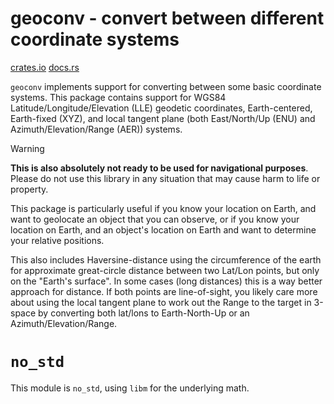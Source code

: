 # geoconv - convert between different coordinate systems

[crates.io](https://crates.io/crates/geoconv)
[docs.rs](https://docs.rs/geoconv/latest/geoconv/)

`geoconv` implements support for converting between some basic coordinate
systems. This package contains support for WGS84
Latitude/Longitude/Elevation (LLE) geodetic coordinates, Earth-centered,
Earth-fixed (XYZ), and local tangent plane (both East/North/Up (ENU)
and Azimuth/Elevation/Range (AER)) systems.

> [!WARNING]
> **This is also absolutely not ready to be used for navigational purposes**.
> Please do not use this library in any situation that may cause harm to life or property.

This package is particularly useful if you know your location on Earth,
and want to geolocate an object that you can observe, or if you know your
location on Earth, and an object's location on Earth and want to determine
your relative positions.

This also includes Haversine-distance using the circumference of the earth
for approximate great-circle distance between two Lat/Lon points, but only
on the "Earth's surface". In some cases (long distances) this is a way
better approach for distance. If both points are line-of-sight, you likely
care more about using the local tangent plane to work out the Range
to the target in 3-space by converting both lat/lons to Earth-North-Up or
an Azimuth/Elevation/Range.

# `no_std`

This module is `no_std`, using `libm` for the underlying math.
